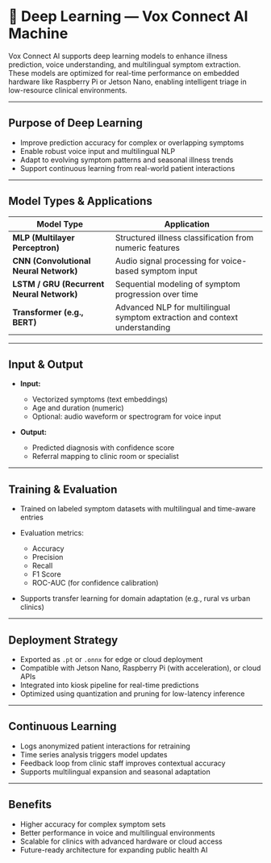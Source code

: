 # 🧠 Deep Learning — Vox Connect AI Machine

Vox Connect AI supports deep learning models to enhance illness prediction, voice understanding, and multilingual symptom extraction. These models are optimized for real-time performance on embedded hardware like Raspberry Pi or Jetson Nano, enabling intelligent triage in low-resource clinical environments.

---

##  Purpose of Deep Learning

- Improve prediction accuracy for complex or overlapping symptoms  
- Enable robust voice input and multilingual NLP  
- Adapt to evolving symptom patterns and seasonal illness trends  
- Support continuous learning from real-world patient interactions

---

##  Model Types & Applications

| Model Type           | Application                                      |
|----------------------|--------------------------------------------------|
| **MLP (Multilayer Perceptron)** | Structured illness classification from numeric features |
| **CNN (Convolutional Neural Network)** | Audio signal processing for voice-based symptom input |
| **LSTM / GRU (Recurrent Neural Network)** | Sequential modeling of symptom progression over time |
| **Transformer (e.g., BERT)** | Advanced NLP for multilingual symptom extraction and context understanding |

---

##  Input & Output

- **Input:**  
  - Vectorized symptoms (text embeddings)  
  - Age and duration (numeric)  
  - Optional: audio waveform or spectrogram for voice input

- **Output:**  
  - Predicted diagnosis with confidence score  
  - Referral mapping to clinic room or specialist

---

##  Training & Evaluation

- Trained on labeled symptom datasets with multilingual and time-aware entries  
- Evaluation metrics:  
  - Accuracy  
  - Precision  
  - Recall  
  - F1 Score  
  - ROC-AUC (for confidence calibration)

- Supports transfer learning for domain adaptation (e.g., rural vs urban clinics)

---

##  Deployment Strategy

- Exported as `.pt` or `.onnx` for edge or cloud deployment  
- Compatible with Jetson Nano, Raspberry Pi (with acceleration), or cloud APIs  
- Integrated into kiosk pipeline for real-time predictions  
- Optimized using quantization and pruning for low-latency inference

---

##  Continuous Learning

- Logs anonymized patient interactions for retraining  
- Time series analysis triggers model updates  
- Feedback loop from clinic staff improves contextual accuracy  
- Supports multilingual expansion and seasonal adaptation

---

##  Benefits

- Higher accuracy for complex symptom sets  
- Better performance in voice and multilingual environments  
- Scalable for clinics with advanced hardware or cloud access  
- Future-ready architecture for expanding public health AI
